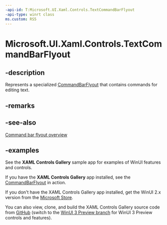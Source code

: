 ```yaml
---
-api-id: T:Microsoft.UI.Xaml.Controls.TextCommandBarFlyout
-api-type: winrt class
ms.custom: RS5
---
```

<!-- Class syntax.
public class TextCommandBarFlyout : CommandBarFlyout, CommandBarFlyout
-->

# Microsoft.UI.Xaml.Controls.TextCommandBarFlyout

## -description

Represents a specialized [CommandBarFlyout](commandbarflyout.md) that contains commands for editing text.

## -remarks

## -see-also

[Command bar flyout overview](/windows/uwp/design/controls-and-patterns/command-bar-flyout)

## -examples

See the **XAML Controls Gallery** sample app for examples of WinUI features and controls.

If you have the **XAML Controls Gallery** app installed, see the [CommandBarFlyout](xamlcontrolsgallery:/item/CommandBarFlyout) in action.

If you don't have the XAML Controls Gallery app installed, get the WinUI 2.x version from the [Microsoft Store](https://www.microsoft.com/p/xaml-controls-gallery/9msvh128x2zt).

You can also view, clone, and build the XAML Controls Gallery source code from [GitHub](https://github.com/Microsoft/Xaml-Controls-Gallery) (switch to the [WinUI 3 Preview branch](https://github.com/microsoft/Xaml-Controls-Gallery/tree/winui3preview) for WinUI 3 Preview controls and features).
